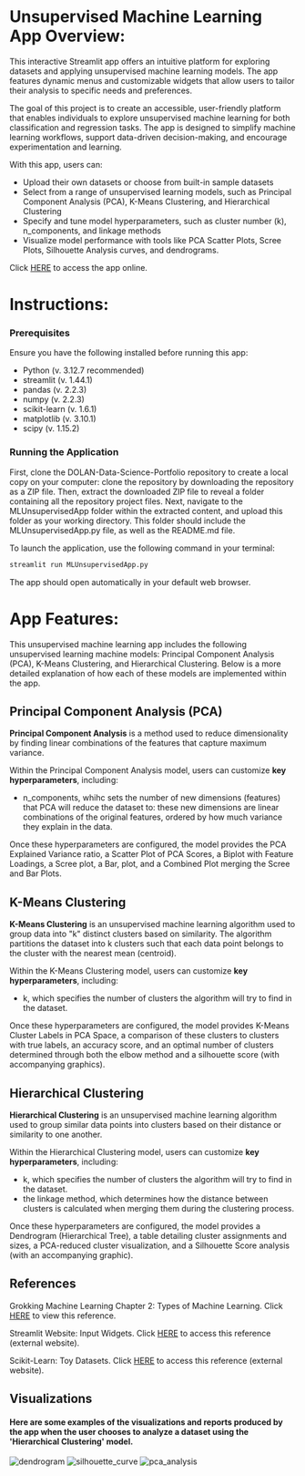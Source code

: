 # Unsupervised Machine Learning App Overview:
This interactive Streamlit app offers an intuitive platform for exploring datasets and applying unsupervised machine learning models. The app features dynamic menus and customizable widgets that allow users to tailor their analysis to specific needs and preferences.

The goal of this project is to create an accessible, user-friendly platform that enables individuals to explore unsupervised machine learning for both classification and regression tasks. The app is designed to simplify machine learning workflows, support data-driven decision-making, and encourage experimentation and learning.

With this app, users can:
- Upload their own datasets or choose from built-in sample datasets
- Select from a range of unsupervised learning models, such as Principal Component Analysis (PCA), K-Means Clustering, and Hierarchical Clustering
- Specify and tune model hyperparameters, such as cluster number (k), n_components, and linkage methods
- Visualize model performance with tools like PCA Scatter Plots, Scree Plots, Silhouette Analysis curves, and dendrograms.

Click [HERE]() to access the app online.

# Instructions:

### Prerequisites
Ensure you have the following installed before running this app:
- Python (v. 3.12.7 recommended)
- streamlit (v. 1.44.1)
- pandas (v. 2.2.3)
- numpy (v. 2.2.3)
- scikit-learn (v. 1.6.1)
- matplotlib (v. 3.10.1)
- scipy (v. 1.15.2)

### Running the Application

First, clone the DOLAN-Data-Science-Portfolio repository to create a local copy on your computer: clone the repository by downloading the repository as a ZIP file. Then, extract the downloaded ZIP file to reveal a folder containing all the repository project files. Next, navigate to the MLUnsupervisedApp folder within the extracted content, and upload this folder as your working directory. This folder should include the MLUnsupervisedApp.py file, as well as the README.md file.

To launch the application, use the following command in your terminal:

```bash
streamlit run MLUnsupervisedApp.py
```

The app should open automatically in your default web browser.

# App Features:

This unsupervised machine learning app includes the following unsupervised learning machine models: Principal Component Analysis (PCA), K-Means Clustering, and Hierarchical Clustering. Below is a more detailed explanation of how each of these models are implemented within the app.

## Principal Component Analysis (PCA)

**Principal Component Analysis** is a method used to reduce dimensionality by finding linear combinations of the features that capture maximum variance.

Within the Principal Component Analysis model, users can customize **key hyperparameters**, including:
- n_components, whihc sets the number of new dimensions (features) that PCA will reduce the dataset to: these new dimensions are linear combinations of the original features, ordered by how much variance they explain in the data.

Once these hyperparameters are configured, the model provides the PCA Explained Variance ratio, a Scatter Plot of PCA Scores, a Biplot with Feature Loadings, a Scree plot, a Bar, plot, and a Combined Plot merging the Scree and Bar Plots.

## K-Means Clustering

**K-Means Clustering** is an unsupervised machine learning algorithm used to group data into "k" distinct clusters based on similarity. The algorithm partitions the dataset into k clusters such that each data point belongs to the cluster with the nearest mean (centroid).

Within the K-Means Clustering model, users can customize **key hyperparameters**, including:
- k, which specifies the number of clusters the algorithm will try to find in the dataset.

Once these hyperparameters are configured, the model provides K-Means Cluster Labels in PCA Space, a comparison of these clusters to clusters with true labels, an accuracy score, and an optimal number of clusters determined through both the elbow method and a silhouette score (with accompanying graphics).

## Hierarchical Clustering

**Hierarchical Clustering** is an unsupervised machine learning algorithm used to group similar data points into clusters based on their distance or similarity to one another.

Within the Hierarchical Clustering model, users can customize **key hyperparameters**, including:
- k, which specifies the number of clusters the algorithm will try to find in the dataset.
- the linkage method, which determines how the distance between clusters is calculated when merging them during the clustering process.

Once these hyperparameters are configured, the model provides a Dendrogram (Hierarchical Tree), a table detailing cluster assignments and sizes, a PCA-reduced cluster visualization, and a Silhouette Score analysis (with an accompanying graphic).

## References

Grokking Machine Learning Chapter 2: Types of Machine Learning. Click [HERE](https://github.com/pdolan32/DOLAN-Data-Science-Portfolio/blob/main/MLUnsupervisedApp/Chapter%202.%20Types%20of%20machine%20learning%20-%20Exploring%20Machine%20Learning%20Basics.pdf) to view this reference.

Streamlit Website: Input Widgets. Click [HERE](https://docs.streamlit.io/develop/api-reference/widgets) to access this reference (external website).

Scikit-Learn: Toy Datasets. Click [HERE](https://scikit-learn.org/stable/datasets/toy_dataset.html) to access this reference (external website).

## Visualizations

#### Here are some examples of the visualizations and reports produced by the app when the user chooses to analyze a dataset using the 'Hierarchical Clustering' model.

![dendrogram](https://github.com/user-attachments/assets/c976946b-78dd-4e0f-9c87-a9f53f03d7f7)
![silhouette_curve](https://github.com/user-attachments/assets/344ed012-a9aa-4e68-b3cb-f1f9858a9387)
![pca_analysis](https://github.com/user-attachments/assets/31bd290b-6536-4a62-b5e3-111e5279bd48)









